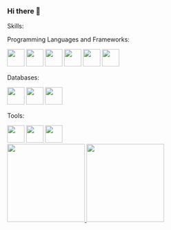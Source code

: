 ### Hi there 👋

Skills:

Programming Languages and Frameworks:
<div>
<img loading="lazy" src="https://cdn.jsdelivr.net/gh/devicons/devicon/icons/nodejs/nodejs-original-wordmark.svg" width="40" height="40"/>
<img loading="lazy" src="https://cdn.jsdelivr.net/gh/devicons/devicon/icons/javascript/javascript-original.svg" width="40" height="40"/>
<img loading="lazy" src="https://cdn.jsdelivr.net/gh/devicons/devicon/icons/typescript/typescript-original.svg" width="40" height="40"/>
<img loading="lazy" src="https://cdn.jsdelivr.net/gh/devicons/devicon/icons/java/java-original-wordmark.svg" width="40" height="40"/>
<img loading="lazy" src="https://cdn.jsdelivr.net/gh/devicons/devicon/icons/python/python-original-wordmark.svg" width="40" height="40"/>
<img loading="lazy" src="https://cdn.jsdelivr.net/gh/devicons/devicon/icons/c/c-original.svg" width="40" height="40"/>
</div>

Databases:
<div>
<img loading="lazy" src="https://cdn.jsdelivr.net/gh/devicons/devicon/icons/mongodb/mongodb-original-wordmark.svg" width="40" height="40"/>
<img loading="lazy" src="https://cdn.jsdelivr.net/gh/devicons/devicon/icons/postgresql/postgresql-original-wordmark.svg" width="40" height="40"/>
<img loading="lazy" src="https://cdn.jsdelivr.net/gh/devicons/devicon/icons/redis/redis-original-wordmark.svg" width="40" height="40"/>
</div>

Tools:
<div>
<img loading="lazy" src="https://cdn.jsdelivr.net/gh/devicons/devicon/icons/express/express-original-wordmark.svg width="40" height="40"/>
<img loading="lazy" src="https://cdn.jsdelivr.net/gh/devicons/devicon/icons/docker/docker-plain-wordmark.svg" width="40" height="40"/>
<img loading="lazy" src="https://cdn.jsdelivr.net/gh/devicons/devicon/icons/git/git-original-wordmark.svg" width="40" height="40"/>
</div>

<div>
          
</div>

<div>
<a href="https://github.com/rafaelor20">
<img loading="lazy" height="180em" src="https://github-readme-stats.vercel.app/api/top-langs/?username=rafaelor20&layout=compact&langs_count=7&theme=dracula"/>
<img loading="lazy" height="180em" src="https://github-readme-stats.vercel.app/api?username=rafaelor20&show_icons=true&theme=dracula&include_all_commits=true&count_private=true"/>
</div>

<!--
**rafaelor20/rafaelor20** is a ✨ _special_ ✨ repository because its `README.md` (this file) appears on your GitHub profile.

Here are some ideas to get you started:

- 🔭 I’m currently working on ...
- 🌱 I’m currently learning ...
- 👯 I’m looking to collaborate on ...
- 🤔 I’m looking for help with ...
- 💬 Ask me about ...
- 📫 How to reach me: ...
- 😄 Pronouns: ...
- ⚡ Fun fact: ...
-->
